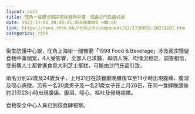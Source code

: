 ```yaml
---
layout: post
title: 旺角一餐廳涉兩宗懷疑食物中毒　或由沙門氏菌引致
date: 2023-11-01 20:48:15.000000000 +08:00
link: https://news.rthk.hk/rthk/ch/component/k2/1726009-20231101.htm
categories: rthk
---
```


衞生防護中心說，旺角上海街一間餐廳「1998 Food & Beverage」涉及兩宗懷疑食物中毒個案，4人受影響，全部人已求醫，毋須入院，均情況穩定。調查相信，受影響人士都曾進食意大利芝士蛋糕，可能由沙門氏菌引致。

兩名分別22歲及24歲女子，上月21日在該餐廳晚膳後12至14小時出現腹痛、腹瀉及噁心病徵。另有一名20歲男子及一名21歲女子在上月26日，在同一食肆晚膳後約21至23小時出現腹痛、腹瀉、噁心、嘔吐及發燒病徵。

食物安全中心人員已到該食肆視察。
